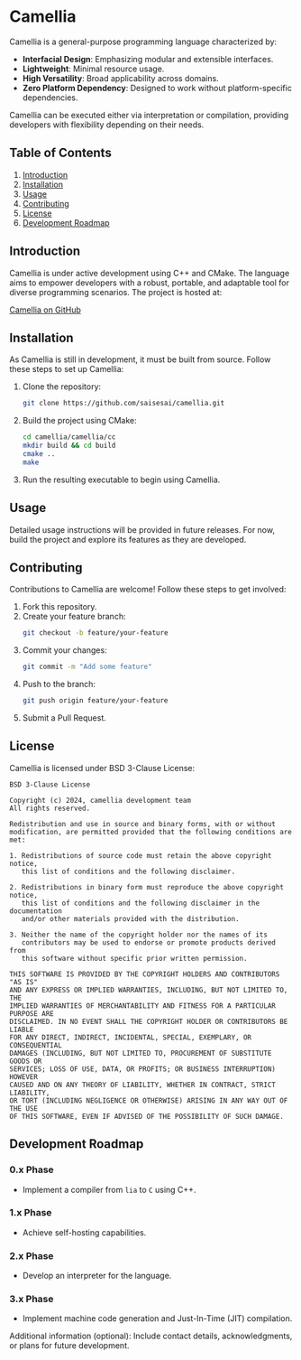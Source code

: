 # Camellia

Camellia is a general-purpose programming language characterized by:

- **Interfacial Design**: Emphasizing modular and extensible interfaces.
- **Lightweight**: Minimal resource usage.
- **High Versatility**: Broad applicability across domains.
- **Zero Platform Dependency**: Designed to work without platform-specific dependencies.

Camellia can be executed either via interpretation or compilation, providing developers with flexibility depending on their needs.

## Table of Contents

1. [Introduction](#introduction)
2. [Installation](#installation)
3. [Usage](#usage)
4. [Contributing](#contributing)
5. [License](#license)
6. [Development Roadmap](#development-roadmap)

## Introduction

Camellia is under active development using C++ and CMake. The language aims to empower developers with a robust, portable, and adaptable tool for diverse programming scenarios. The project is hosted at:

[Camellia on GitHub](https://github.com/saisesai/camellia)

## Installation

As Camellia is still in development, it must be built from source. Follow these steps to set up Camellia:

1. Clone the repository:
   ```bash
   git clone https://github.com/saisesai/camellia.git
   ```
2. Build the project using CMake:
   ```bash
   cd camellia/camellia/cc
   mkdir build && cd build
   cmake ..
   make
   ```
3. Run the resulting executable to begin using Camellia.

## Usage

Detailed usage instructions will be provided in future releases. For now, build the project and explore its features as they are developed.

## Contributing

Contributions to Camellia are welcome! Follow these steps to get involved:

1. Fork this repository.
2. Create your feature branch:
   ```bash
   git checkout -b feature/your-feature
   ```
3. Commit your changes:
   ```bash
   git commit -m "Add some feature"
   ```
4. Push to the branch:
   ```bash
   git push origin feature/your-feature
   ```
5. Submit a Pull Request.

## License

Camellia is licensed under BSD 3-Clause License:

```
BSD 3-Clause License

Copyright (c) 2024, camellia development team
All rights reserved.

Redistribution and use in source and binary forms, with or without
modification, are permitted provided that the following conditions are met:

1. Redistributions of source code must retain the above copyright notice,
   this list of conditions and the following disclaimer.

2. Redistributions in binary form must reproduce the above copyright notice,
   this list of conditions and the following disclaimer in the documentation
   and/or other materials provided with the distribution.

3. Neither the name of the copyright holder nor the names of its
   contributors may be used to endorse or promote products derived from
   this software without specific prior written permission.

THIS SOFTWARE IS PROVIDED BY THE COPYRIGHT HOLDERS AND CONTRIBUTORS "AS IS"
AND ANY EXPRESS OR IMPLIED WARRANTIES, INCLUDING, BUT NOT LIMITED TO, THE
IMPLIED WARRANTIES OF MERCHANTABILITY AND FITNESS FOR A PARTICULAR PURPOSE ARE
DISCLAIMED. IN NO EVENT SHALL THE COPYRIGHT HOLDER OR CONTRIBUTORS BE LIABLE
FOR ANY DIRECT, INDIRECT, INCIDENTAL, SPECIAL, EXEMPLARY, OR CONSEQUENTIAL
DAMAGES (INCLUDING, BUT NOT LIMITED TO, PROCUREMENT OF SUBSTITUTE GOODS OR
SERVICES; LOSS OF USE, DATA, OR PROFITS; OR BUSINESS INTERRUPTION) HOWEVER
CAUSED AND ON ANY THEORY OF LIABILITY, WHETHER IN CONTRACT, STRICT LIABILITY,
OR TORT (INCLUDING NEGLIGENCE OR OTHERWISE) ARISING IN ANY WAY OUT OF THE USE
OF THIS SOFTWARE, EVEN IF ADVISED OF THE POSSIBILITY OF SUCH DAMAGE.
```

## Development Roadmap

### 0.x Phase
- Implement a compiler from `lia` to `C` using C++.

### 1.x Phase
- Achieve self-hosting capabilities.

### 2.x Phase
- Develop an interpreter for the language.

### 3.x Phase
- Implement machine code generation and Just-In-Time (JIT) compilation.

Additional information (optional): Include contact details, acknowledgments, or plans for future development.

